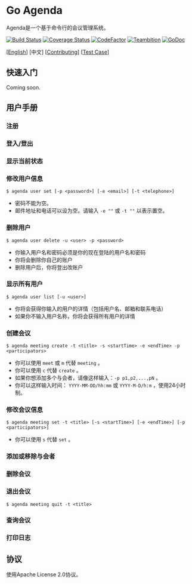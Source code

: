 # Go Agenda

Agenda是一个基于命令行的会议管理系统。

[![Build Status](https://travis-ci.org/MegaShow/goagenda.svg?branch=master)](https://travis-ci.org/MegaShow/goagenda)
[![Coverage Status](https://coveralls.io/repos/github/MegaShow/goagenda/badge.svg)](https://coveralls.io/github/MegaShow/goagenda)
[![CodeFactor](https://www.codefactor.io/repository/github/megashow/goagenda/badge)](https://www.codefactor.io/repository/github/megashow/goagenda)
[![Teambition](https://img.shields.io/badge/teambition-tasks-ff69b4.svg)](https://www.teambition.com/project/5bc6ffbaf10ae90018184bd0/)
[![GoDoc](https://godoc.org/github.com/MegaShow/goagenda?status.svg)](https://godoc.org/github.com/MegaShow/goagenda)

\[[English](README.md)\]  [中文]  \[[Contributing](CONTRIBUTING.md)\] \[[Test Case](test/TEST_CASE.md)\]

## 快速入门

Coming soon.

## 用户手册

### 注册

### 登入/登出

### 显示当前状态

### 修改用户信息

```
$ agenda user set [-p <password>] [-e <email>] [-t <telephone>]
```

- 密码不能为空。
- 邮件地址和电话可以设为空。请输入 `-e ""` 或 `-t ""` 以表示置空。

### 删除用户

```
$ agenda user delete -u <user> -p <password>
```

- 你输入用户名和密码必须是你的现在登陆的用户名和密码
- 你将会删除你自己的账户
- 删除用户后，你将登出改账户

### 显示所有用户

```
$ agenda user list [-u <user>]
```
 - 你将会获得你输入的用户的详情（包括用户名、邮箱和联系电话）
 - 如果你不输入用户名称，你将会获得所有用户的详情

### 创建会议

```
$ agenda meeting create -t <title> -s <startTime> -e <endTime> -p <participators>
```

- 你可以使用 `meet` 或 `m` 代替 `meeting` 。
- 你可以使用 `c` 代替 `create` 。
- 如果你想添加多个与会者，请像这样输入：`-p p1,p2,...,pN` 。
- 你可以这样输入时间： `YYYY-MM-DD/hh:mm` 或 `YYYY-M-D/h:m` ，使用24小时制。

### 修改会议信息

```
$ agenda meeting set -t <title> [-s <startTime>] [-e <endTime>] [-p <participators>]
```

- 你可以使用 `s` 代替 `set` 。

### 添加或移除与会者

### 删除会议

###  退出会议

```
$ agenda meeting quit -t <title>
```

### 查询会议

### 打印日志

## 协议

使用Apache License 2.0协议。
